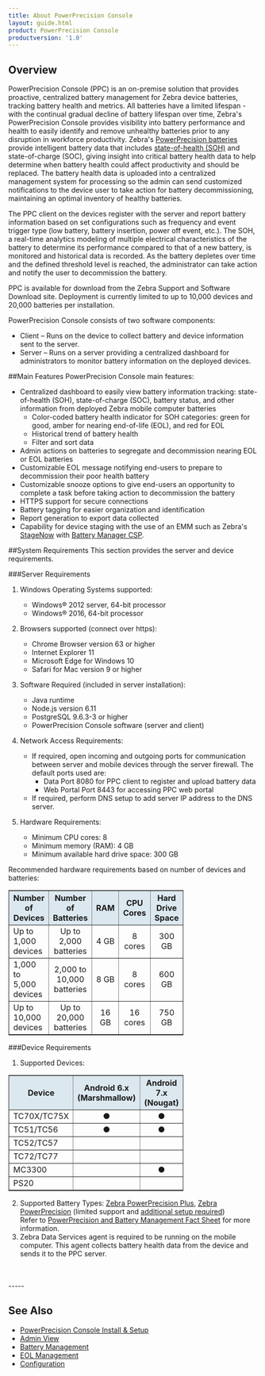 ```yaml
---
title: About PowerPrecision Console
layout: guide.html
product: PowerPrecision Console
productversion: '1.0'
---
```


## Overview

PowerPrecision Console (PPC) is an on-premise solution that provides proactive, centralized battery management for Zebra device batteries, tracking battery health and metrics. All batteries have a limited lifespan - with the continual gradual decline of battery lifespan over time, Zebra's PowerPrecision Console provides visibility into battery performance and health to easily identify and remove unhealthy batteries prior to any disruption in workforce productivity. Zebra's [PowerPrecision batteries](https://www.zebra.com/content/dam/zebra_new_ia/en-us/solutions-verticals/product/accessories/Mobile%20Computer%20Accessories/Batteries/Power%20Precision%20Battery%20Solutions/white-paper/power-precision-batteries-white-paper-en-us.pdf) provide intelligent battery data that includes [state-of-health (SOH)](../mgmt/#whatissoh) and state-of-charge (SOC), giving insight into critical battery health data to help determine when battery health could affect productivity and should be replaced. The battery health data is uploaded into a centralized management system for processing so the admin can send customized notifications to the device user to take action for battery decommissioning, maintaining an optimal inventory of healthy batteries.

The PPC client on the devices register with the server and report battery information based on set configurations such as frequency and event trigger type (low battery, battery insertion, power off event, etc.). The SOH, a real-time analytics modeling of multiple electrical characteristics of the battery to determine its performance compared to that of a new battery, is monitored and historical data is recorded. As the battery depletes over time and the defined threshold level is reached, the administrator can take action and notify the user to decommission the battery. 

PPC is available for download from the Zebra Support and Software Download site. Deployment is currently limited to up to 10,000 devices and 20,000 batteries per installation.

PowerPrecision Console consists of two software components: 
* Client – Runs on the device to collect battery and device information sent to the server. 
* Server – Runs on a server providing a centralized dashboard for administrators to monitor battery information on the deployed devices.

##Main Features
PowerPrecision Console main features:
* Centralized dashboard to easily view battery information tracking: state-of-health (SOH), state-of-charge (SOC), battery status, and other information from deployed Zebra mobile computer batteries 
  * Color-coded battery health indicator for SOH categories: green for good, amber for nearing end-of-life (EOL), and red for EOL
  * Historical trend of battery health 
  * Filter and sort data 
* Admin actions on batteries to segregate and decommission nearing EOL or EOL batteries
* Customizable EOL message notifying end-users to prepare to decommission their poor health battery
* Customizable snooze options to give end-users an opportunity to complete a task before taking action to decommission the battery
* HTTPS support for secure connections 
* Battery tagging for easier organization and identification
* Report generation to export data collected 
* Capability for device staging with the use of an EMM such as Zebra's [StageNow](/stagenow/latest/about) with [Battery Manager CSP](/mx/batterymgr).

##System Requirements
This section provides the server and device requirements.

###Server Requirements
1. Windows Operating Systems supported:
   * Windows® 2012 server, 64-bit processor
   * Windows® 2016, 64-bit processor

2. Browsers supported (connect over https):  
   * Chrome Browser version 63 or higher
   * Internet Explorer 11
   * Microsoft Edge for Windows 10
   * Safari for Mac version 9 or higher

3. Software Required (included in server installation):
   * Java runtime
   * Node.js version 6.11
   * PostgreSQL 9.6.3-3 or higher
   * PowerPrecision Console software (server and client) 

4. Network Access Requirements:
   * If required, open incoming and outgoing ports for communication between server and mobile devices through the server firewall. The default ports used are: 
        * Data Port 8080 for PPC client to register and upload battery data 
        * Web Portal Port 8443 for accessing PPC web portal  
   * If required, perform DNS setup to add server IP address to the DNS server. 

5. Hardware Requirements: 
   * Minimum CPU cores: 8  
   * Minimum memory (RAM): 4 GB  
   * Minimum available hard drive space: 300 GB 

  Recommended hardware requirements based on number of devices and batteries:
   <table class="facelift" align="center" style="width:70%" border="1" padding="5px">
   <tr bgcolor="#dce8ef">
      <th>Number of Devices</th>
      <th>Number of Batteries</th>
      <th style="text-align:center">RAM</th>
      <th style="text-align:center">CPU Cores</th>
      <th style="text-align:center">Hard Drive Space</th>
    </tr>
    <tr>
      <td>Up to 1,000 devices</td>
      <td style="text-align:center">Up to 2,000 batteries</td>
      <td style="text-align:center">4 GB</td>
      <td style="text-align:center">8 cores</td>
      <td style="text-align:center">300 GB</td>
    </tr>
    <tr>
      <td>1,000 to 5,000 devices</td>
      <td style="text-align:center">2,000 to 10,000 batteries</td>
      <td style="text-align:center">8 GB</td>
      <td style="text-align:center">8 cores</td>
      <td style="text-align:center">600 GB</td>
    </tr>
    <tr>
      <td>Up to 10,000 devices</td>
      <td style="text-align:center">Up to 20,000 batteries</td>
      <td style="text-align:center">16 GB</td>
      <td style="text-align:center">16 cores</td>
      <td style="text-align:center">750 GB</td>
    </tr>
   </table>

###Device Requirements

1. Supported Devices:
  <table class="facelift" align="center" style="width:70%" border="1" padding="5px">
    <tr bgcolor="#dce8ef">
      <th>Device</th>
      <th style="text-align:center">Android 6.x <br>(Marshmallow)</th>
      <th style="text-align:center">Android 7.x <br>(Nougat)</th>
      <th style="text-align:center">Android 8.x <br>(Oreo)</th>
    </tr>
    <tr>
      <td>TC70X/TC75X</td>
      <td style="text-align:center">&#x25cf;</td>
      <td style="text-align:center">&#x25cf;</td>
      <td style="text-align:center">&#x25cf;</td>
    </tr>
    <tr>
      <td>TC51/TC56 </td>
      <td style="text-align:center">&#x25cf;</td>
      <td style="text-align:center">&#x25cf;</td>
      <td style="text-align:center">&#x25cf;</td>
    </tr>
    <tr>
      <td>TC52/TC57</td>
      <td></td>
      <td></td>
      <td style="text-align:center">&#x25cf;</td>
    </tr>
    <tr>
      <td>TC72/TC77</td>
      <td></td>
      <td></td>
      <td style="text-align:center">&#x25cf;</td>
    </tr>
    <tr>
      <td>MC3300 </td>
      <td></td>
      <td style="text-align:center">&#x25cf;</td>
      <td style="text-align:center">&#x25cf;</td>
    </tr>
    <tr>
      <td>PS20</td>
      <td></td>
      <td></td>
      <td style="text-align:center">&#x25cf;</td>
    </tr>
  </table>
  
2. Supported Battery Types: [Zebra PowerPrecision Plus](https://www.zebra.com/us/en/products/accessories/powerprecision-battery-solutions.html), [Zebra PowerPrecision](https://www.zebra.com/us/en/products/accessories/powerprecision-battery-solutions.html)  (limited support and [additional setup required](../mgmt/#powerprecisionbatteries))  <br>
Refer to [PowerPrecision and Battery Management Fact Sheet](https://www.zebra.com/content/dam/zebra_new_ia/en-us/solutions-verticals/product/Software/Mobility%20Software/powerprecision/fact-sheets/data-capture-dna-power-precision-fact-sheet-en-us.pdf) for more information.
3. Zebra Data Services agent is required to be running on the mobile computer. This agent collects battery health data from the device and sends it to the PPC server. 
<br>
<br>
-----

## See Also

* [PowerPrecision Console Install & Setup](../setup)
* [Admin View](../admin)
* [Battery Management](../mgmt)
* [EOL Management](../eol)
* [Configuration](../config)

